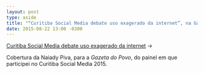 ```yaml
---
layout: post
type: aside
title: "“Curitiba Social Media debate uso exagerado da internet”, na Gazeta do Povo"
date: 2015-08-22 13:00 -0300
---
```

[Curitiba Social Media debate uso exagerado da internet](https://www.gazetadopovo.com.br/economia/curitiba-social-media-debate-uso-exagerado-da-internet-77vosmuaom22ypdr2u2asjis0/) &rarr; 

Cobertura da Naiady Piva, para a _Gazeta do Povo_, do painel em que participei no Curitiba Social Media 2015.